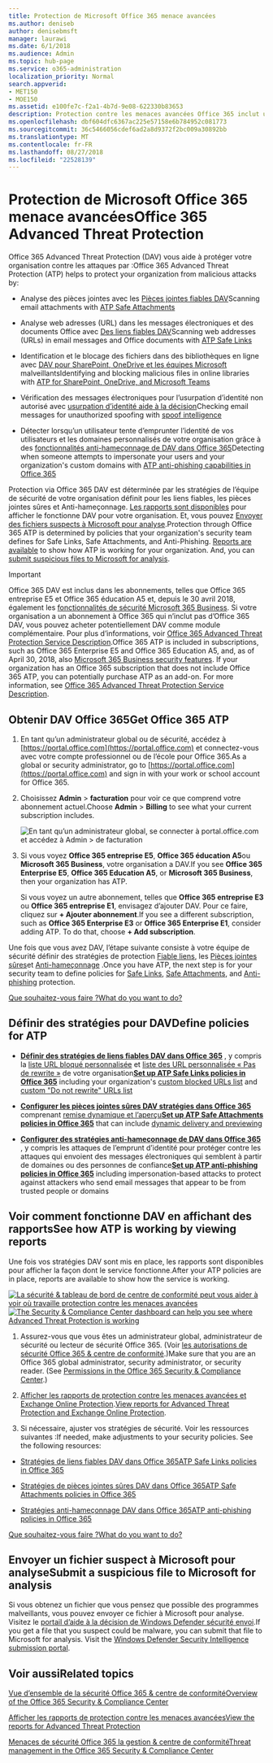 ```yaml
---
title: Protection de Microsoft Office 365 menace avancées
ms.author: deniseb
author: denisebmsft
manager: laurawi
ms.date: 6/1/2018
ms.audience: Admin
ms.topic: hub-page
ms.service: o365-administration
localization_priority: Normal
search.appverid:
- MET150
- MOE150
ms.assetid: e100fe7c-f2a1-4b7d-9e08-622330b83653
description: Protection contre les menaces avancées Office 365 inclut usurpation d’identité aide à la décision, liens fiables, pièces jointes fiables et des fonctionnalités anti-hameçonnage avancées. Protection contre les menaces avancées est également étendu aux fichiers dans SharePoint Online, OneDrive pour les entreprises et Teams Microsoft.
ms.openlocfilehash: dbf604dfc6367ac225e57158e6b784952c081773
ms.sourcegitcommit: 36c5466056cdef6ad2a8d9372f2bc009a30892bb
ms.translationtype: MT
ms.contentlocale: fr-FR
ms.lasthandoff: 08/27/2018
ms.locfileid: "22528139"
---
```

# <a name="office-365-advanced-threat-protection"></a><span data-ttu-id="58b67-104">Protection de Microsoft Office 365 menace avancées</span><span class="sxs-lookup"><span data-stu-id="58b67-104">Office 365 Advanced Threat Protection</span></span>

<span data-ttu-id="58b67-105">Office 365 Advanced Threat Protection (DAV) vous aide à protéger votre organisation contre les attaques par :</span><span class="sxs-lookup"><span data-stu-id="58b67-105">Office 365 Advanced Threat Protection (ATP) helps to protect your organization from malicious attacks by:</span></span>
  
- <span data-ttu-id="58b67-106">Analyse des pièces jointes avec les [Pièces jointes fiables DAV](atp-safe-attachments.md)</span><span class="sxs-lookup"><span data-stu-id="58b67-106">Scanning email attachments with [ATP Safe Attachments](atp-safe-attachments.md)</span></span>
    
- <span data-ttu-id="58b67-107">Analyse web adresses (URL) dans les messages électroniques et des documents Office avec [Des liens fiables DAV](atp-safe-links.md)</span><span class="sxs-lookup"><span data-stu-id="58b67-107">Scanning web addresses (URLs) in email messages and Office documents with [ATP Safe Links](atp-safe-links.md)</span></span>
    
- <span data-ttu-id="58b67-108">Identification et le blocage des fichiers dans des bibliothèques en ligne avec [DAV pour SharePoint, OneDrive et les équipes Microsoft](atp-for-spo-odb-and-teams.md) malveillants</span><span class="sxs-lookup"><span data-stu-id="58b67-108">Identifying and blocking malicious files in online libraries with [ATP for SharePoint, OneDrive, and Microsoft Teams](atp-for-spo-odb-and-teams.md)</span></span>
    
- <span data-ttu-id="58b67-109">Vérification des messages électroniques pour l’usurpation d’identité non autorisé avec [usurpation d’identité aide à la décision](learn-about-spoof-intelligence.md)</span><span class="sxs-lookup"><span data-stu-id="58b67-109">Checking email messages for unauthorized spoofing with [spoof intelligence](learn-about-spoof-intelligence.md)</span></span>
    
- <span data-ttu-id="58b67-110">Détecter lorsqu’un utilisateur tente d’emprunter l’identité de vos utilisateurs et les domaines personnalisés de votre organisation grâce à des [fonctionnalités anti-hameçonnage de DAV dans Office 365](atp-anti-phishing.md)</span><span class="sxs-lookup"><span data-stu-id="58b67-110">Detecting when someone attempts to impersonate your users and your organization's custom domains with [ATP anti-phishing capabilities in Office 365](atp-anti-phishing.md)</span></span>
    
<span data-ttu-id="58b67-p102">Protection via Office 365 DAV est déterminée par les stratégies de l’équipe de sécurité de votre organisation définit pour les liens fiables, les pièces jointes sûres et Anti-hameçonnage. [Les rapports sont disponibles](view-reports-for-atp.md) pour afficher le fonctionne DAV pour votre organisation. Et, vous pouvez [Envoyer des fichiers suspects à Microsoft pour analyse](office-365-atp.md#submitlalware).</span><span class="sxs-lookup"><span data-stu-id="58b67-p102">Protection through Office 365 ATP is determined by policies that your organization's security team defines for Safe Links, Safe Attachments, and Anti-Phishing. [Reports are available](view-reports-for-atp.md) to show how ATP is working for your organization. And, you can [submit suspicious files to Microsoft for analysis](office-365-atp.md#submitlalware).</span></span>
  
> [!IMPORTANT]
> <span data-ttu-id="58b67-p103">Office 365 DAV est inclus dans les abonnements, telles que Office 365 entreprise E5 et Office 365 éducation A5 et, depuis le 30 avril 2018, également les [fonctionnalités de sécurité Microsoft 365 Business](https://support.office.com/article/c123694a-1efb-459e-a8d5-2187975373dc). Si votre organisation a un abonnement à Office 365 qui n’inclut pas d’Office 365 DAV, vous pouvez acheter potentiellement DAV comme module complémentaire. Pour plus d’informations, voir [Office 365 Advanced Threat Protection Service Description](https://technet.microsoft.com/library/exchange-online-advanced-threat-protection-service-description.aspx).</span><span class="sxs-lookup"><span data-stu-id="58b67-p103">Office 365 ATP is included in subscriptions, such as Office 365 Enterprise E5 and Office 365 Education A5, and, as of April 30, 2018, also [Microsoft 365 Business security features](https://support.office.com/article/c123694a-1efb-459e-a8d5-2187975373dc). If your organization has an Office 365 subscription that does not include Office 365 ATP, you can potentially purchase ATP as an add-on. For more information, see [Office 365 Advanced Threat Protection Service Description](https://technet.microsoft.com/library/exchange-online-advanced-threat-protection-service-description.aspx).</span></span> 
      
## <a name="get-office-365-atp"></a><span data-ttu-id="58b67-117">Obtenir DAV Office 365</span><span class="sxs-lookup"><span data-stu-id="58b67-117">Get Office 365 ATP</span></span>

1. <span data-ttu-id="58b67-118">En tant qu’un administrateur global ou de sécurité, accédez à [https://portal.office.com](https://portal.office.com) et connectez-vous avec votre compte professionnel ou de l’école pour Office 365.</span><span class="sxs-lookup"><span data-stu-id="58b67-118">As a global or security administrator, go to [https://portal.office.com](https://portal.office.com) and sign in with your work or school account for Office 365.</span></span> 
    
2. <span data-ttu-id="58b67-119">Choisissez **Admin** \> **facturation** pour voir ce que comprend votre abonnement actuel.</span><span class="sxs-lookup"><span data-stu-id="58b67-119">Choose **Admin** \> **Billing** to see what your current subscription includes.</span></span> 
    
    ![En tant qu’un administrateur global, se connecter à portal.office.com et accédez à Admin \> de facturation](media/18a3546c-bd1f-4f49-82ec-0184909b42c2.png)
  
3. <span data-ttu-id="58b67-121">Si vous voyez **Office 365 entreprise E5**, **Office 365 éducation A5**ou **Microsoft 365 Business**, votre organisation a DAV.</span><span class="sxs-lookup"><span data-stu-id="58b67-121">If you see **Office 365 Enterprise E5**, **Office 365 Education A5**, or **Microsoft 365 Business**, then your organization has ATP.</span></span> 
    
    <span data-ttu-id="58b67-p104">Si vous voyez un autre abonnement, telles que **Office 365 entreprise E3** ou **Office 365 entreprise E1**, envisagez d’ajouter DAV. Pour ce faire, cliquez sur **+ Ajouter abonnement**.</span><span class="sxs-lookup"><span data-stu-id="58b67-p104">If you see a different subscription, such as **Office 365 Enterprise E3** or **Office 365 Enterprise E1**, consider adding ATP. To do that, choose **+ Add subscription**.</span></span>
    
<span data-ttu-id="58b67-124">Une fois que vous avez DAV, l’étape suivante consiste à votre équipe de sécurité définir des stratégies de protection [Fiable liens](atp-safe-links.md), les [Pièces jointes sûres](atp-safe-attachments.md)et [Anti-hameçonnage](set-up-atp-anti-phishing-policies.md) .</span><span class="sxs-lookup"><span data-stu-id="58b67-124">Once you have ATP, the next step is for your security team to define policies for [Safe Links](atp-safe-links.md), [Safe Attachments](atp-safe-attachments.md), and [Anti-phishing](set-up-atp-anti-phishing-policies.md) protection.</span></span> 
  
[<span data-ttu-id="58b67-125">Que souhaitez-vous faire ?</span><span class="sxs-lookup"><span data-stu-id="58b67-125">What do you want to do?</span></span>](office-365-atp.md#TOC)
  
## <a name="define-policies-for-atp"></a><span data-ttu-id="58b67-126">Définir des stratégies pour DAV</span><span class="sxs-lookup"><span data-stu-id="58b67-126">Define policies for ATP</span></span>

- <span data-ttu-id="58b67-127">**[Définir des stratégies de liens fiables DAV dans Office 365](set-up-atp-safe-links-policies.md)** , y compris la [liste URL bloqué personnalisée](set-up-a-custom-blocked-urls-list-wtih-atp.md) et [liste des URL personnalisée « Pas de rewrite »](set-up-a-custom-do-not-rewrite-urls-list-with-atp.md) de votre organisation</span><span class="sxs-lookup"><span data-stu-id="58b67-127">**[Set up ATP Safe Links policies in Office 365](set-up-atp-safe-links-policies.md)** including your organization's [custom blocked URLs list](set-up-a-custom-blocked-urls-list-wtih-atp.md) and [custom "Do not rewrite" URLs list](set-up-a-custom-do-not-rewrite-urls-list-with-atp.md)</span></span>
    
- <span data-ttu-id="58b67-128">**[Configurer les pièces jointes sûres DAV stratégies dans Office 365](set-up-atp-safe-attachments-policies.md)** comprenant [remise dynamique et l’aperçu](dynamic-delivery-and-previewing.md)</span><span class="sxs-lookup"><span data-stu-id="58b67-128">**[Set up ATP Safe Attachments policies in Office 365](set-up-atp-safe-attachments-policies.md)** that can include [dynamic delivery and previewing](dynamic-delivery-and-previewing.md)</span></span>
    
- <span data-ttu-id="58b67-129">**[Configurer des stratégies anti-hameçonnage de DAV dans Office 365](set-up-atp-anti-phishing-policies.md)** , y compris les attaques de l’emprunt d’identité pour protéger contre les attaques qui envoient des messages électroniques qui semblent à partir de domaines ou des personnes de confiance</span><span class="sxs-lookup"><span data-stu-id="58b67-129">**[Set up ATP anti-phishing policies in Office 365](set-up-atp-anti-phishing-policies.md)** including impersonation-based attacks to protect against attackers who send email messages that appear to be from trusted people or domains</span></span> 
  
## <a name="see-how-atp-is-working-by-viewing-reports"></a><span data-ttu-id="58b67-130">Voir comment fonctionne DAV en affichant des rapports</span><span class="sxs-lookup"><span data-stu-id="58b67-130">See how ATP is working by viewing reports</span></span>

<span data-ttu-id="58b67-131">Une fois vos stratégies DAV sont mis en place, les rapports sont disponibles pour afficher la façon dont le service fonctionne.</span><span class="sxs-lookup"><span data-stu-id="58b67-131">After your ATP policies are in place, reports are available to show how the service is working.</span></span>

<span data-ttu-id="58b67-132">[![La sécurité &amp; tableau de bord de centre de conformité peut vous aider à voir où travaille protection contre les menaces avancées](media/6b213d34-adbb-44af-8549-be9a7e2db087.png)](view-reports-for-atp.md)</span><span class="sxs-lookup"><span data-stu-id="58b67-132">[![The Security &amp; Compliance Center dashboard can help you see where Advanced Threat Protection is working](media/6b213d34-adbb-44af-8549-be9a7e2db087.png)](view-reports-for-atp.md)</span></span>
  
1. <span data-ttu-id="58b67-p105">Assurez-vous que vous êtes un administrateur global, administrateur de sécurité ou lecteur de sécurité Office 365. (Voir [les autorisations de sécurité Office 365 &amp; centre de conformité](permissions-in-the-security-and-compliance-center.md).)</span><span class="sxs-lookup"><span data-stu-id="58b67-p105">Make sure that you are an Office 365 global administrator, security administrator, or security reader. (See [Permissions in the Office 365 Security &amp; Compliance Center](permissions-in-the-security-and-compliance-center.md).)</span></span>
    
2. <span data-ttu-id="58b67-135">[Afficher les rapports de protection contre les menaces avancées et Exchange Online Protection](view-reports-for-atp.md).</span><span class="sxs-lookup"><span data-stu-id="58b67-135">[View reports for Advanced Threat Protection and Exchange Online Protection](view-reports-for-atp.md).</span></span>
    
3. <span data-ttu-id="58b67-p106">Si nécessaire, ajuster vos stratégies de sécurité. Voir les ressources suivantes :</span><span class="sxs-lookup"><span data-stu-id="58b67-p106">If needed, make adjustments to your security policies. See the following resources:</span></span>
    
  - [<span data-ttu-id="58b67-138">Stratégies de liens fiables DAV dans Office 365</span><span class="sxs-lookup"><span data-stu-id="58b67-138">ATP Safe Links policies in Office 365</span></span>](set-up-atp-safe-links-policies.md)
    
  - [<span data-ttu-id="58b67-139">Stratégies de pièces jointes sûres DAV dans Office 365</span><span class="sxs-lookup"><span data-stu-id="58b67-139">ATP Safe Attachments policies in Office 365</span></span>](set-up-atp-safe-attachments-policies.md)
    
  - [<span data-ttu-id="58b67-140">Stratégies anti-hameçonnage DAV dans Office 365</span><span class="sxs-lookup"><span data-stu-id="58b67-140">ATP anti-phishing policies in Office 365</span></span>](set-up-atp-anti-phishing-policies.md)
    
[<span data-ttu-id="58b67-141">Que souhaitez-vous faire ?</span><span class="sxs-lookup"><span data-stu-id="58b67-141">What do you want to do?</span></span>](office-365-atp.md)
  
## <a name="submit-a-suspicious-file-to-microsoft-for-analysis"></a><span data-ttu-id="58b67-142">Envoyer un fichier suspect à Microsoft pour analyse</span><span class="sxs-lookup"><span data-stu-id="58b67-142">Submit a suspicious file to Microsoft for analysis</span></span>

<span data-ttu-id="58b67-p107">Si vous obtenez un fichier que vous pensez que possible des programmes malveillants, vous pouvez envoyer ce fichier à Microsoft pour analyse. Visitez le [portail d’aide à la décision de Windows Defender sécurité envoi](https://go.microsoft.com/fwlink/?linkid=857185).</span><span class="sxs-lookup"><span data-stu-id="58b67-p107">If you get a file that you suspect could be malware, you can submit that file to Microsoft for analysis. Visit the [Windows Defender Security Intelligence submission portal](https://go.microsoft.com/fwlink/?linkid=857185).</span></span>
  
## <a name="related-topics"></a><span data-ttu-id="58b67-145">Voir aussi</span><span class="sxs-lookup"><span data-stu-id="58b67-145">Related topics</span></span>

[<span data-ttu-id="58b67-146">Vue d’ensemble de la sécurité Office 365 &amp; centre de conformité</span><span class="sxs-lookup"><span data-stu-id="58b67-146">Overview of the Office 365 Security &amp; Compliance Center</span></span>](https://support.office.com/article/a5f2fd18-b029-4257-b5a8-ae83e7768c85)
  
[<span data-ttu-id="58b67-147">Afficher les rapports de protection contre les menaces avancées</span><span class="sxs-lookup"><span data-stu-id="58b67-147">View the reports for Advanced Threat Protection</span></span>](view-reports-for-atp.md)
  
[<span data-ttu-id="58b67-148">Menaces de sécurité Office 365 la gestion &amp; centre de conformité</span><span class="sxs-lookup"><span data-stu-id="58b67-148">Threat management in the Office 365 Security &amp; Compliance Center</span></span>](threat-management.md)
  

